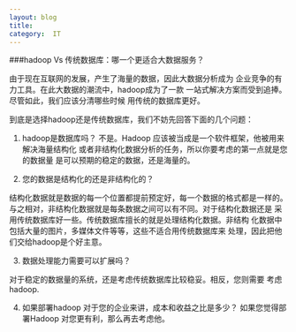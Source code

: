 ```yaml
---
layout: blog  
title:  
category:  IT
---
```

 ###hadoop Vs 传统数据库：哪一个更适合大数据服务？

 由于现在互联网的发展，产生了海量的数据，因此大数据分析成为
 企业竞争的有力工具。在此大数据的潮流中，hadoop成为了一款
 一站式解决方案而受到追捧。尽管如此，我们应该分清哪些时候
 用传统的数据库更好。

 到底是选择hadoop还是传统数据库，我们不妨先回答下面的几个问题：

 1. hadoop是数据库吗？
 不是。Hadoop 应该被当成是一个软件框架，他被用来解决海量结构化
 或者非结构化数据分析的任务，所以你要考虑的第一点就是您的数据量
 是可以预期的稳定的数据，还是海量的。

 2. 您的数据是结构化的还是非结构化的？

结构化数据就是数据的每一个位置都提前预定好，每一个数据的格式都是一样的。
与之相对，非结构化数据就是每条数据之间可以有不同。对于结构化数据还是
采用传统数据库好一些。传统数据库擅长的就是处理结构化数据。非结构
化数据中包括大量的图片，多媒体文件等等，这些不适合用传统数据库来
处理，因此把他们交给hadoop是个好主意。

3. 数据处理能力需要可以扩展吗？

对于稳定的数据量的系统，还是考虑传统数据库比较稳妥。相反，您则需要
考虑hadoop.

4. 如果部署hadoop 对于您的企业来讲，成本和收益之比是多少？
如果您觉得部署Hadoop 对您更有利，那么再去考虑他。




